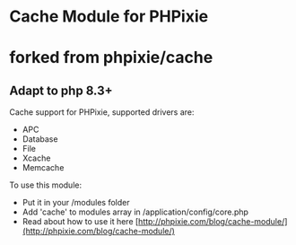 Cache Module for PHPixie
====================

# forked from phpixie/cache

## Adapt to php 8.3+

Cache support for PHPixie, supported drivers are:
* APC
* Database
* File
* Xcache
* Memcache

To use this module:
* Put it in your /modules folder
* Add 'cache' to modules array in /application/config/core.php
* Read about how to use it here [http://phpixie.com/blog/cache-module/](http://phpixie.com/blog/cache-module/)
